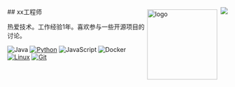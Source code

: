 <img align="right" src="https://count.getloli.com/get/@:gdz2351?theme=rule34">
<img src="https://github-readme-stats.vercel.app/api?username=gdz2351&show_icons=true" alt="logo" height="160" align="right" style="margin: 5px; margin-bottom: 20px;" /\>
## xx工程师

热爱技术。工作经验1年。喜欢参与一些开源项目的讨论。

![Java](https://img.shields.io/badge/-Java-007396?style=flat-square&logo=java&logoColor=ffffff)
[![Python](https://img.shields.io/badge/-Python-3776AB?style=flat-square&logo=python&logoColor=ffffff)](https://www.python.org/)
![JavaScript](https://img.shields.io/badge/JavaScript-F7DF1E?style=flat-square&logo=JavaScript&logoColor=ffffff)
![Docker](https://img.shields.io/badge/Docker-2496ED?style=flat-square&logo=docker&logoColor=ffffff)
[![Linux](https://img.shields.io/badge/-Linux-333333?style=flat-square&logo=linux&logoColor=white)](https://www.linuxfoundation.org/)
[![Git](https://img.shields.io/badge/-Git-f05032?style=flat-square&logo=git&logoColor=white)](https://git-scm.com/)
